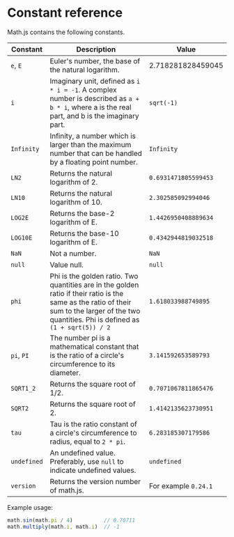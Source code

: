 # Constant reference

Math.js contains the following constants. 

Constant        | Description | Value
--------------- | ----------- | -----
`e`, `E`        | Euler's number, the base of the natural logarithm. | 2.718281828459045
`i`             | Imaginary unit, defined as `i * i = -1`. A complex number is described as `a + b * i`, where a is the real part, and b is the imaginary part. | `sqrt(-1)`
`Infinity`      | Infinity, a number which is larger than the maximum number that can be handled by a floating point number. | `Infinity`
`LN2`           | Returns the natural logarithm of 2. | `0.6931471805599453`
`LN10`          | Returns the natural logarithm of 10. | `2.302585092994046`
`LOG2E`         | Returns the base-2 logarithm of E. | `1.4426950408889634`
`LOG10E`        | Returns the base-10 logarithm of E. | `0.4342944819032518`
`NaN`           | Not a number. | `NaN`
`null`          | Value null. | `null`
`phi`           | Phi is the golden ratio. Two quantities are in the golden ratio if their ratio is the same as the ratio of their sum to the larger of the two quantities. Phi is defined as `(1 + sqrt(5)) / 2` | `1.618033988749895`
`pi`, `PI`      | The number pi is a mathematical constant that is the ratio of a circle\'s circumference to its diameter. | `3.141592653589793`
`SQRT1_2`       | Returns the square root of 1/2. | `0.7071067811865476`
`SQRT2`         | Returns the square root of 2. | `1.4142135623730951`
`tau`           | Tau is the ratio constant of a circle\'s circumference to radius, equal to `2 * pi`. | `6.283185307179586`
`undefined`     | An undefined value. Preferably, use `null` to indicate undefined values. | `undefined`
`version`       | Returns the version number of math.js. | For example `0.24.1`

Example usage:

```js
math.sin(math.pi / 4)          // 0.70711
math.multiply(math.i, math.i)  // -1
```
